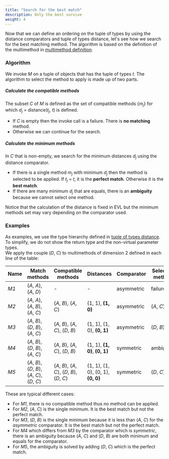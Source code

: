 ```yaml
---
title: "Search for the best match"
description: Only the best survive
weight: 4
---
```


Now that we can define an ordering on the tuple of types by using the distance comparators and tuple of types distance, let's see how we search for the best matching method.
The algorithm is based on the definition of the multimethod in [multimethod definition](/docs/theory/multimethod-definition.html).

### Algorithm

We invoke *M* on a tuple of objects that has the tuple of types *t*.
The algorithm to select the method to apply is made up of two parts.

##### Calculate the compatible methods  

The subset *C* of *M* is defined as the set of compatible methods {*m*<sub>*j*</sub>} for which *d*<sub>*j*</sub> = distance(*t*<sub>*j*</sub>, *t*) is defined.

* If *C* is empty then the invoke call is a failure. There is **no matching** method.
* Otherwise we can continue for the search. 

##### Calculate the minimum methods
  
In *C* that is non-empty, we search for the minimum distances *d*<sub>*j*</sub> using the distance comparator.

* If there is a single method *m*<sub>*j*</sub> with minimum *d*<sub>*j*</sub> then the method is selected to be applied. If *t*<sub>*j*</sub> = *t*, it is the **perfect match**. Otherwise it is the **best match**.
* If there are many minimum *d*<sub>*j*</sub> that are equals, there is an **ambiguity** because we cannot select one method.

Notice that the calculation of the distance is fixed in EVL but the minimum methods set may vary depending on the comparator used. 

### Examples

As examples, we use the type hierarchy defined in [tuple of types distance](/docs/theory/tuple-distance.html).
To simplify, we do not show the return type and the non-virtual parameter types.  
We apply the couple (*D*, *C*) to multimethods of dimension 2 defined in each line of the table:


| Name | Match methods                                  | Compatible methods                             | Distances                          |  Comparator  |  Selected method |
|------|------------------------------------------------|------------------------------------------------|------------------------------------|--------------|------------------|
| *M1* | (*A*, *A*), (*A*, *D*)                         | -                                              | -                                  | asymmetric   | failure          |
| *M2* | (*A*, *A*), (*A*, *B*), (*A*, *C*)             | (*A*, *B*), (*A*, *C*)                         | (1, 1), **(1, 0)**                 | asymmetric   | (*A*, *C*)       |
| *M3* | (*A*, *B*), (*D*, *B*), (*A*, *C*)             | (*A*, *B*), (*A*, *C*), (*D*, *B*)             | (1, 1), (1, 0), **(0, 1)**         | asymmetric   | (*D*, *B*)       |
| *M4* | (*A*, *B*), (*D*, *B*), (*A*, *C*)             | (*A*, *B*), (*A*, *C*), (*D*, *B*)             | (1, 1), **(1, 0)**, **(0, 1)**     | symmetric    | ambiguity        |
| *M5* | (*A*, *B*), (*D*, *B*), (*A*, *C*), (*D*, *C*) | (*A*, *B*), (*A*, *C*), (*D*, *B*), (*D*, *C*) | (1, 1), (1, 0), (0, 1), **(0, 0)** | symmetric    | (*D*, *C*)       |

These are typical different cases:

* For *M1*, there is no compatible method thus no method can be applied.
* For *M2*, (*A*, *C*) is the single minimum. It is the best match but not the perfect match.
* For *M3*, (*D*, *B*) is the single minimum because it is less than (*A*, *C*) for the *asymmetric* comparator. It is the best match but not the perfect match.
* For *M4* which differs from *M3* by the comparator which is *symmetric*, there is an ambiguity because (*A*, *C*) and (*D*, *B*) are both minimum and equals for the comparator.
* For *M5*, the ambiguity is solved by adding (*D*, *C*) which is the perfect match. 

